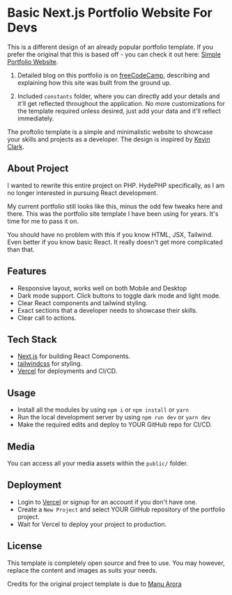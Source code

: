 # Basic Next.js Portfolio Website For Devs

This is a different design of an already popular portfolio template. If you prefer the original that this is based off - you can check it out here: [Simple Portfolio Website](https://simple-developer-portfolio-website.vercel.app/).

1. Detailed blog on this portfolio is on [freeCodeCamp](https://www.freecodecamp.org/news/how-to-build-a-portfolio-site-with-nextjs-tailwindcss/), describing and explaining how this site was built from the ground up.

2. Included `constants` folder, where you can directly add your details and it'll get reflected throughout the application. No more customizations for the template required unless desired, just add your data and it'll reflect immediately.

The proftolio template is a simple and minimalistic website to showcase your skills and projects as a developer. The design is inspired by [Kevin Clark](https://kevinclark.ca).

## About Project

I wanted to rewrite this entire project on PHP. HydePHP specifically, as I am no longer interested in pursuing React development.

My current portfolio still looks like this, minus the odd few tweaks here and there. This was the portfolio site template I have been using for years. It's time for me to pass it on.

You should have no problem with this if you know HTML, JSX, Tailwind. Even better if you know basic React. It really doesn't get more complicated than that.

## Features

- Responsive layout, works well on both Mobile and Desktop
- Dark mode support. Click buttons to toggle dark mode and light mode.
- Clear React components and tailwind styling.
- Exact sections that a developer needs to showcase their skills.
- Clear call to actions.

## Tech Stack

- [Next.js](https://nextjs.org) for building React Components.
- [tailwindcss](https://tailwindcss.com) for styling.
- [Vercel](https://vercel.com) for deployments and CI/CD.

## Usage

- Install all the modules by using `npm i` or `npm install` or `yarn`
- Run the local development server by using `npm run dev` or `yarn dev`
- Make the required edits and deploy to YOUR GitHub repo for CI/CD.

## Media

You can access all your media assets within the `public/` folder.

## Deployment

- Login to [Vercel](https://vercel.com) or signup for an account if you don't have one.
- Create a `New Project` and select YOUR GitHub repository of the portfolio project.
- Wait for Vercel to deploy your project to production.

## License

This template is completely open source and free to use. You may however, replace the content and images as suits your needs.

Credits for the original project template is due to <a href="https://github.com/manuarora700" target="_blank">Manu Arora</a>
